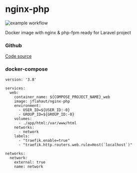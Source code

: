# nginx-php

![example workflow](https://github.com/jeremieflahaut/docker-nginx-php/actions/workflows/master.yml/badge.svg)

Docker image with nginx & php-fpm ready for Laravel project

### Github
[Code source](https://github.com/jeremieflahaut/docker-nginx-php)

### docker-compose

```
version: '3.8'

services:
  web:
    container_name: ${COMPOSE_PROJECT_NAME}_web
    image: jflahaut/nginx-php
    environment: 
      - USER_ID=${USER_ID:-0}
      - GROUP_ID=${GROUP_ID:-0}
    volumes:
      - ./app/html:/var/www/html
    networks:
      - network
    labels:
      - "traefik.enable=true"
      - "traefik.http.routers.web.rule=Host(`localhost`)"
 
networks:
  network:
    external: true
    name: network
```
